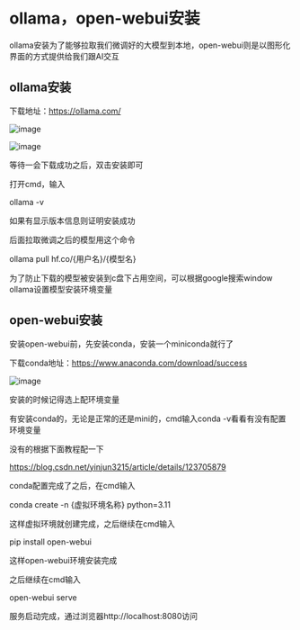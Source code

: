 # ollama，open-webui安装
ollama安装为了能够拉取我们微调好的大模型到本地，open-webui则是以图形化界面的方式提供给我们跟AI交互

## ollama安装
下载地址：https://ollama.com/

![image](https://github.com/user-attachments/assets/c7edab6b-21bc-424b-af6c-c743992bdf76)

![image](https://github.com/user-attachments/assets/2a16ea46-20bd-4d6e-a49f-b360d42a740d)

等待一会下载成功之后，双击安装即可

打开cmd，输入

ollama -v

如果有显示版本信息则证明安装成功

后面拉取微调之后的模型用这个命令

ollama pull hf.co/{用户名}/{模型名}

为了防止下载的模型被安装到c盘下占用空间，可以根据google搜索window ollama设置模型安装环境变量

## open-webui安装
安装open-webui前，先安装conda，安装一个miniconda就行了

下载conda地址：https://www.anaconda.com/download/success

![image](https://github.com/user-attachments/assets/3a8705a6-716b-4d4a-87a1-3ea5884d6ced)

安装的时候记得选上配环境变量

有安装conda的，无论是正常的还是mini的，cmd输入conda -v看看有没有配置环境变量

没有的根据下面教程配一下

https://blog.csdn.net/yinjun3215/article/details/123705879

conda配置完成了之后，在cmd输入

conda create -n {虚拟环境名称} python=3.11

这样虚拟环境就创建完成，之后继续在cmd输入

pip install open-webui

这样open-webui环境安装完成

之后继续在cmd输入

open-webui serve

服务启动完成，通过浏览器http://localhost:8080访问
